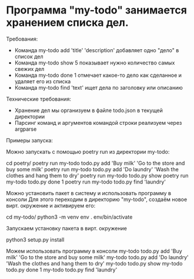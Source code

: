 # Программа "my-todo" занимается хранением списка дел.

Требования:
- Команда my-todo add 'title' 'description' добавляет одно "дело" в список дел
- Команда my-todo show 5 показывает нужно количество самых свежих дел
- Команда my-todo done 1 отмечает какое-то дело как сделанное и удаляет его из списка
- Команда my-todo find 'text' ищет дела по заголовку или описанию

Технические требования:
- Хранение дел мы организуем в файле todo.json в текущей директории
- Парсинг команд и аргументов командой строки реализуем через argparse

Примеры запуска:

Можно запускать с помощью poetry run из директории my-todo:

cd poetry/
poetry run my-todo todo.py add 'Buy milk' 'Go to the store and buy some milk'
poetry run my-todo todo.py add 'Do laundry' 'Wash the clothes and hang them to dry'
poetry run my-todo todo.py show
poetry run my-todo todo.py done 1
poetry run my-todo todo.py find 'laundry'


Можно установить пакет в систему и использовать программу в консоли
Для этого переходим в директорию "my-todo", создаём новое вирт. окружение и активируем его:

cd my-todo/
python3 -m venv env
. env/bin/activate

Запускаем установку пакета в вирт. окружение

python3 setup.py install


Можем использовать программу в консоли
my-todo todo.py add 'Buy milk' 'Go to the store and buy some milk'
my-todo todo.py add 'Do laundry' 'Wash the clothes and hang them to dry'
my-todo todo.py show
my-todo todo.py done 1
my-todo todo.py find 'laundry'